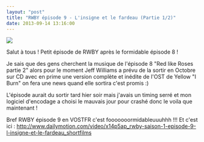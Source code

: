 ```yaml
---
layout: "post"
title: "RWBY épisode 9 - L'insigne et le fardeau (Partie 1/2)"
date: 2013-09-14 13:16:00
---
```

![](http://images1.wikia.nocookie.net/__cb20130913085311/rwby/images/thumb/2/2b/RWBY9_001187.png/250px-RWBY9_001187.png)

Salut à tous ! Petit épisode de RWBY après le formidable épisode 8 !

Je sais que des gens cherchent la musique de l'épisode 8 "Red like Roses partie 2" alors pour le moment Jeff Williams a prévu de la sortir en Octobre sur CD avec en prime une version complète et inédite de l'OST de Yellow "I Burn" on fera une news quand elle sortira c'est promis :)

L'épisode aurait du sortir tard hier soir mais j'avais un timing serré et mon logiciel d'encodage a choisi le mauvais jour pour crashé donc le voila que maintenant !

Bref RWBY épisode 9 en VOSTFR c'est fooooooormidableuuuhhh !!! Et c'est ici : <http://www.dailymotion.com/video/x14p5ap_rwby-saison-1-episode-9-l-insigne-et-le-fardeau_shortfilms>

